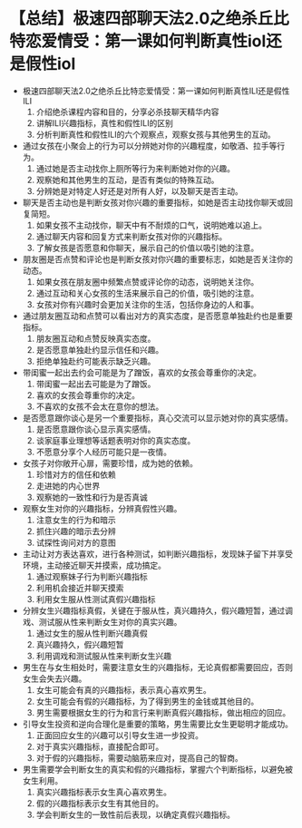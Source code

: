 # 【总结】极速四部聊天法2.0之绝杀丘比特恋爱情受：第一课如何判断真性iol还是假性iol

-   极速四部聊天法2.0之绝杀丘比特恋爱情受：第一课如何判断真性ILI还是假性ILI
    1.  介绍绝杀课程内容和目的，分享必杀技聊天精华内容
    2.  讲解ILI兴趣指标，真性和假性ILI的区别
    3.  分析判断真性和假性ILI的六个观察点，观察女孩与其他男生的互动。
-   通过女孩在小聚会上的行为可以分辨她对你的兴趣程度，如敬酒、拉手等行为。
    1.  通过她是否主动找你上厕所等行为来判断她对你的兴趣。
    2.  观察她和其他男生的互动，是否有类似的特殊互动。
    3.  分辨她是对特定人好还是对所有人好，以及聊天是否主动。
-   聊天是否主动也是判断女孩对你兴趣的重要指标，如她是否主动找你聊天或回复简短。
    1.  如果女孩不主动找你，聊天中有不耐烦的口气，说明她难以追上。
    2.  通过聊天内容和回复方式来判断女孩对你的兴趣指标。
    3.  了解女孩是否愿意和你聊天，展示自己的价值以吸引她的注意。
-   朋友圈是否点赞和评论也是判断女孩对你兴趣的重要标志，如她是否关注你的动态。
    1.  如果女孩在朋友圈中频繁点赞或评论你的动态，说明她关注你。
    2.  通过互动和关心女孩的生活来展示自己的价值，吸引她的注意。
    3.  女孩对你有兴趣时会更加关注你的生活，包括你身边的人和事。
-   通过朋友圈互动和点赞可以看出对方的真实态度，是否愿意单独赴约也是重要指标。
    1.  朋友圈互动和点赞反映真实态度。
    2.  是否愿意单独赴约显示信任和兴趣。
    3.  拒绝单独赴约可能表示缺乏兴趣。
-   带闺蜜一起出去约会可能是为了蹭饭，喜欢的女孩会尊重你的决定。
    1.  带闺蜜一起出去可能是为了蹭饭。
    2.  喜欢的女孩会尊重你的决定。
    3.  不喜欢的女孩不会太在意你的想法。
-   是否愿意跟你谈心是另一个重要指标，真心交流可以显示她对你的真实感情。
    1.  是否愿意跟你谈心显示真实感情。
    2.  谈家庭事业理想等话题表明对你的真实态度。
    3.  不愿意分享个人经历可能只是一夜情。
-   女孩子对你敞开心扉，需要珍惜，成为她的依赖。
    1.  珍惜对方的信任和依赖
    2.  走进她的内心世界
    3.  观察她的一致性和行为是否真诚
-   观察女生对你的兴趣指标，分辨真假性兴趣。
    1.  注意女生的行为和暗示
    2.  抓住兴趣的暗示去分辨
    3.  试探性询问对方的意图
-   主动让对方表达喜欢，进行各种测试，如判断兴趣指标，发现妹子留下并享受环境，主动接近聊天并摸索，成功搞定。
    1.  通过观察妹子行为判断兴趣指标
    2.  利用机会接近并聊天摸索
    3.  利用女生服从性测试真假兴趣指标
-   分辨女生兴趣指标真假，关键在于服从性，真兴趣持久，假兴趣短暂，通过调戏、测试服从性来判断女生对你的真实兴趣。
    1.  通过女生的服从性判断兴趣真假
    2.  真兴趣持久，假兴趣短暂
    3.  利用调戏和测试服从性来判断女生兴趣
-   男生在与女生相处时，需要注意女生的兴趣指标，无论真假都需要回应，否则女生会失去兴趣。
    1.  女生可能会有真的兴趣指标，表示真心喜欢男生。
    2.  女生可能会有假的兴趣指标，为了得到男生的金钱或其他目的。
    3.  男生需要根据女生的行为和言行来判断真假兴趣指标，做出相应的回应。
-   引导女生投资和逆向合理化是重要的策略，男生需要比女生更聪明才能成功。
    1.  正面回应女生的兴趣可以引导女生进一步投资。
    2.  对于真实兴趣指标，直接配合即可。
    3.  对于假的兴趣指标，需要动脑筋来应对，提高自己的智商。
-   男生需要学会判断女生的真实和假的兴趣指标，掌握六个判断指标，以避免被女生利用。
    1.  真实兴趣指标表示女生真心喜欢男生。
    2.  假的兴趣指标表示女生有其他目的。
    3.  学会判断女生的一致性前后表现，以确定真假兴趣指标。